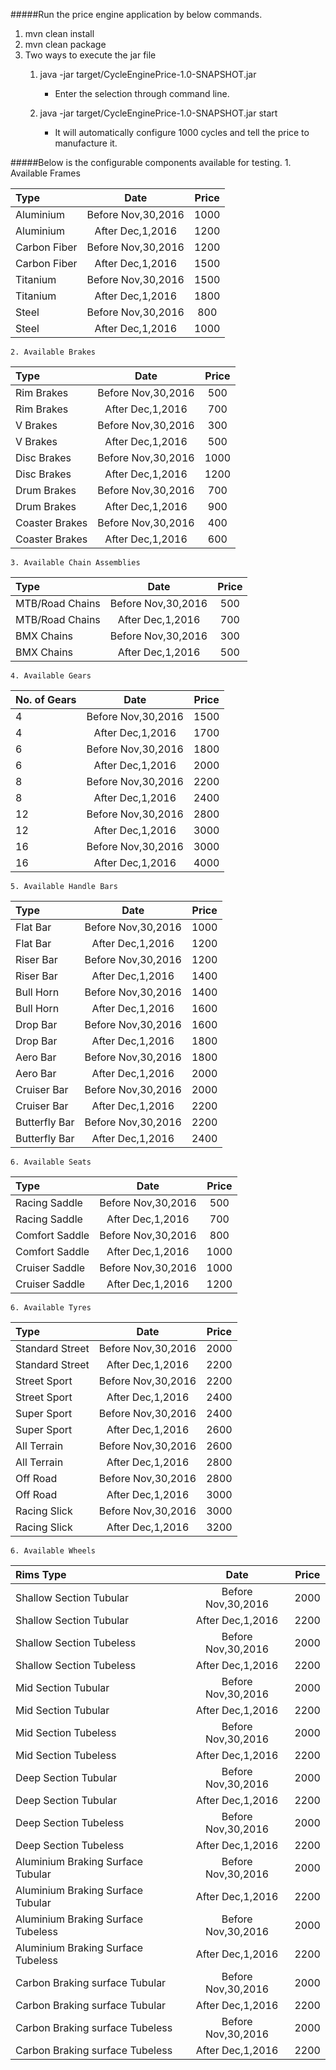 #####Run the price engine application by below commands.

1. mvn clean install
2. mvn clean package
3. Two ways to execute the jar file 
    1. java -jar target/CycleEnginePrice-1.0-SNAPSHOT.jar 
        - Enter the selection through command line.
    
    2. java -jar target/CycleEnginePrice-1.0-SNAPSHOT.jar start
        - It will automatically configure 1000 cycles and tell the price to manufacture it.
        
#####Below is the configurable components available for testing.
    1. Available Frames

|    Type       |     Date            |      Price      |
| :---          |    :----:           |     :---:       |
| Aluminium     | Before Nov,30,2016  |       1000      |
| Aluminium     | After Dec,1,2016    |       1200      |
| Carbon Fiber  | Before Nov,30,2016  |       1200      |
| Carbon Fiber  | After Dec,1,2016    |       1500      |
| Titanium      | Before Nov,30,2016  |       1500      |
| Titanium      | After Dec,1,2016    |       1800      |
| Steel         | Before Nov,30,2016  |       800       |
| Steel         | After Dec,1,2016    |       1000      |

    2. Available Brakes

|    Type       |     Date            |      Price      |
| :---          |    :----:           |     :---:       |
| Rim Brakes    | Before Nov,30,2016  |       500       |
| Rim Brakes    | After Dec,1,2016    |       700       |
| V Brakes      | Before Nov,30,2016  |       300       |
| V Brakes      | After Dec,1,2016    |       500       |
| Disc Brakes   | Before Nov,30,2016  |       1000      |
| Disc Brakes   | After Dec,1,2016    |       1200      |
| Drum Brakes   | Before Nov,30,2016  |       700       |
| Drum Brakes   | After Dec,1,2016    |       900       |
| Coaster Brakes| Before Nov,30,2016  |       400       |
| Coaster Brakes| After Dec,1,2016    |       600       |

    3. Available Chain Assemblies

|    Type                   |     Date            |      Price      |
| :---                      |    :----:           |     :---:       |
| MTB/Road Chains           | Before Nov,30,2016  |       500       |
| MTB/Road Chains           | After Dec,1,2016    |       700       |
| BMX Chains                | Before Nov,30,2016  |       300       |
| BMX Chains                | After Dec,1,2016    |       500       |

    4. Available Gears

|    No. of Gears           |     Date            |      Price       |
| :---                      |    :----:           |     :---:        |
| 4                         | Before Nov,30,2016  |       1500       |
| 4                         | After Dec,1,2016    |       1700       |
| 6                         | Before Nov,30,2016  |       1800       |
| 6                         | After Dec,1,2016    |       2000       |
| 8                         | Before Nov,30,2016  |       2200       |
| 8                         | After Dec,1,2016    |       2400       |
| 12                        | Before Nov,30,2016  |       2800       |
| 12                        | After Dec,1,2016    |       3000       |
| 16                        | Before Nov,30,2016  |       3000       |
| 16                        | After Dec,1,2016    |       4000       |


    5. Available Handle Bars

|    Type                   |     Date            |      Price       |
| :---                      |    :----:           |     :---:        |
| Flat Bar                  | Before Nov,30,2016  |       1000       |
| Flat Bar                  | After Dec,1,2016    |       1200       |
| Riser Bar                 | Before Nov,30,2016  |       1200       |
| Riser Bar                 | After Dec,1,2016    |       1400       |
| Bull Horn                 | Before Nov,30,2016  |       1400       |
| Bull Horn                 | After Dec,1,2016    |       1600       |
| Drop Bar                  | Before Nov,30,2016  |       1600       |
| Drop Bar                  | After Dec,1,2016    |       1800       |
| Aero Bar                  | Before Nov,30,2016  |       1800       |
| Aero Bar                  | After Dec,1,2016    |       2000       |
| Cruiser Bar               | Before Nov,30,2016  |       2000       |
| Cruiser Bar               | After Dec,1,2016    |       2200       |
| Butterfly Bar             | Before Nov,30,2016  |       2200       |
| Butterfly Bar             | After Dec,1,2016    |       2400       |


    6. Available Seats

|    Type                   |     Date            |      Price       |
| :---                      |    :----:           |     :---:        |
| Racing Saddle             | Before Nov,30,2016  |       500        |
| Racing Saddle             | After Dec,1,2016    |       700        |
| Comfort Saddle            | Before Nov,30,2016  |       800        |
| Comfort Saddle            | After Dec,1,2016    |       1000       |
| Cruiser Saddle            | Before Nov,30,2016  |       1000       |
| Cruiser Saddle            | After Dec,1,2016    |       1200       |

    6. Available Tyres

|    Type                   |     Date            |      Price       |
| :---                      |    :----:           |     :---:        |
| Standard Street           | Before Nov,30,2016  |       2000       |
| Standard Street           | After Dec,1,2016    |       2200       |
| Street Sport              | Before Nov,30,2016  |       2200       |
| Street Sport              | After Dec,1,2016    |       2400       |
| Super Sport               | Before Nov,30,2016  |       2400       |
| Super Sport               | After Dec,1,2016    |       2600       |
| All Terrain               | Before Nov,30,2016  |       2600       |
| All Terrain               | After Dec,1,2016    |       2800       |
| Off Road                  | Before Nov,30,2016  |       2800       |
| Off Road                  | After Dec,1,2016    |       3000       |
| Racing Slick              | Before Nov,30,2016  |       3000       |
| Racing Slick              | After Dec,1,2016    |       3200       |

    6. Available Wheels

|    Rims Type              |     Date            |      Price       |
| :---                      |    :----:           |     :---:        |
| Shallow Section Tubular   | Before Nov,30,2016  |       2000       |
| Shallow Section Tubular   | After Dec,1,2016    |       2200       |
| Shallow Section Tubeless  | Before Nov,30,2016  |       2000       |
| Shallow Section Tubeless  | After Dec,1,2016    |       2200       |
| Mid Section Tubular       | Before Nov,30,2016  |       2000       |
| Mid Section Tubular       | After Dec,1,2016    |       2200       |
| Mid Section Tubeless      | Before Nov,30,2016  |       2000       |
| Mid Section Tubeless      | After Dec,1,2016    |       2200       |
| Deep Section Tubular      | Before Nov,30,2016  |       2000       |
| Deep Section Tubular      | After Dec,1,2016    |       2200       |
| Deep Section Tubeless     | Before Nov,30,2016  |       2000       |
| Deep Section Tubeless     | After Dec,1,2016    |       2200       |
| Aluminium Braking Surface Tubular | Before Nov,30,2016  |       2000       |
| Aluminium Braking Surface Tubular   | After Dec,1,2016    |       2200       |
| Aluminium Braking Surface Tubeless  | Before Nov,30,2016  |       2000       |
| Aluminium Braking Surface Tubeless  | After Dec,1,2016    |       2200       |
| Carbon Braking surface Tubular   | Before Nov,30,2016  |       2000       |
| Carbon Braking surface Tubular   | After Dec,1,2016    |       2200       |
| Carbon Braking surface Tubeless  | Before Nov,30,2016  |       2000       |
| Carbon Braking surface Tubeless  | After Dec,1,2016    |       2200       |
